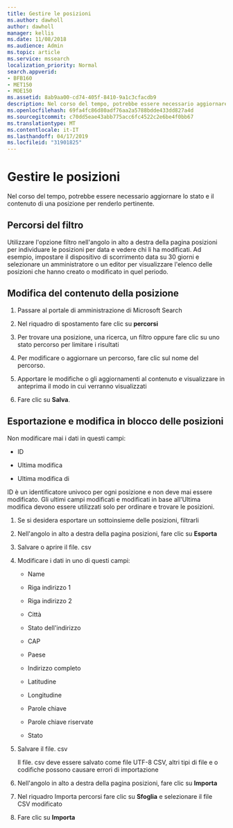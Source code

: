 ```yaml
---
title: Gestire le posizioni
ms.author: dawholl
author: dawholl
manager: kellis
ms.date: 11/08/2018
ms.audience: Admin
ms.topic: article
ms.service: mssearch
localization_priority: Normal
search.appverid:
- BFB160
- MET150
- MOE150
ms.assetid: 8ab9aa00-cd74-405f-8410-9a1c3cfacdb9
description: Nel corso del tempo, potrebbe essere necessario aggiornare lo stato e il contenuto di una posizione per renderlo pertinente.
ms.openlocfilehash: 69fa4fc86d80adf76aa2a5788bdde433dd827a4d
ms.sourcegitcommit: c70dd5eae43abb775acc6fc4522c2e6be4f0bb67
ms.translationtype: MT
ms.contentlocale: it-IT
ms.lasthandoff: 04/17/2019
ms.locfileid: "31901825"
---
```

# <a name="manage-locations"></a>Gestire le posizioni

Nel corso del tempo, potrebbe essere necessario aggiornare lo stato e il contenuto di una posizione per renderlo pertinente. 
  
## <a name="filter-locations"></a>Percorsi del filtro

Utilizzare l'opzione filtro nell'angolo in alto a destra della pagina posizioni per individuare le posizioni per data e vedere chi li ha modificati. Ad esempio, impostare il dispositivo di scorrimento data su 30 giorni e selezionare un amministratore o un editor per visualizzare l'elenco delle posizioni che hanno creato o modificato in quel periodo.
  
## <a name="change-location-content"></a>Modifica del contenuto della posizione

1. Passare al portale di amministrazione di Microsoft Search
    
2. Nel riquadro di spostamento fare clic su **percorsi**
    
3. Per trovare una posizione, una ricerca, un filtro oppure fare clic su uno stato percorso per limitare i risultati
    
4. Per modificare o aggiornare un percorso, fare clic sul nome del percorso.
    
5. Apportare le modifiche o gli aggiornamenti al contenuto e visualizzare in anteprima il modo in cui verranno visualizzati 
    
6. Fare clic su **Salva**.
    
## <a name="bulk-export-and-edit-locations"></a>Esportazione e modifica in blocco delle posizioni

Non modificare mai i dati in questi campi:
  
- ID
    
- Ultima modifica
    
- Ultima modifica di
    
ID è un identificatore univoco per ogni posizione e non deve mai essere modificato. Gli ultimi campi modificati e modificati in base all'Ultima modifica devono essere utilizzati solo per ordinare e trovare le posizioni.
  
1. Se si desidera esportare un sottoinsieme delle posizioni, filtrarli
    
2. Nell'angolo in alto a destra della pagina posizioni, fare clic su **Esporta**
    
3. Salvare o aprire il file. csv
    
4. Modificare i dati in uno di questi campi:
    
   - Name
    
   - Riga indirizzo 1
    
   - Riga indirizzo 2
    
   - Città
    
   - Stato dell'indirizzo
    
   - CAP
    
   - Paese
    
   - Indirizzo completo
    
   - Latitudine
    
   - Longitudine
    
   - Parole chiave
    
   - Parole chiave riservate
    
   - Stato
    
5. Salvare il file. csv

    Il file. csv deve essere salvato come file UTF-8 CSV, altri tipi di file e o codifiche possono causare errori di importazione
    
6. Nell'angolo in alto a destra della pagina posizioni, fare clic su **Importa**
    
7. Nel riquadro Importa percorsi fare clic su **Sfoglia** e selezionare il file CSV modificato 
    
8. Fare clic su **Importa**

  

